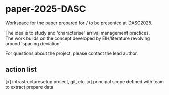 # paper-2025-DASC

Workspace for the paper prepared for / to be presented at DASC2025.

The idea is to study and 'characterise' arrival management practices.   
The work builds on the concept developed by EIH/literature revolving around 'spacing deviation'.

For questions about the project, please contact the lead author.


## action list

[x] infrastructuresetup project, git, etc
[x] principal scope defined with team to extract prepare data
